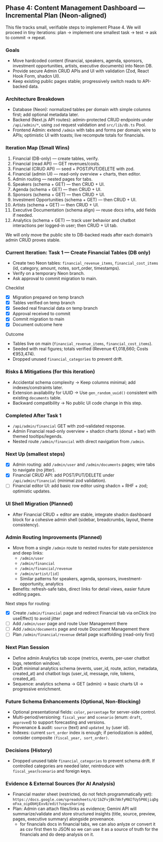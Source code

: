 ## Phase 4: Content Management Dashboard — Incremental Plan (Neon-aligned)

This file tracks small, verifiable steps to implement Phase 4. We will proceed in tiny iterations: plan → implement one smallest task → test → ask to commit → repeat.

### Goals

- Move hardcoded content (financial, speakers, agenda, sponsors, investment opportunities, artists, executive documents) into Neon DB.
- Provide secure Admin CRUD APIs and UI with validation (Zod, React Hook Form, shadcn UI).
- Keep existing public pages stable; progressively switch reads to API-backed data.

### Architecture Breakdown

- Database (Neon): normalized tables per domain with simple columns first; add optional metadata later.
- Backend (Next.js API routes): admin-protected CRUD endpoints under `/api/admin/*`, using `zod` request validation and `src/lib/db.ts` Pool.
- Frontend Admin: extend `/admin` with tabs and forms per domain; wire to APIs; optimistic UI with toasts; live recompute totals for financials.

### Iteration Map (Small Wins)

1. Financial (DB-only) — create tables, verify.
2. Financial (read API) — GET revenues/costs.
3. Financial (CRUD API) — seed + POST/PUT/DELETE with zod.
4. Financial (admin UI) — read-only overview + charts, then editor.
5. Admin routing — nested pages for tabs.
6. Speakers (schema + GET) — then CRUD + UI.
7. Agenda (schema + GET) — then CRUD + UI.
8. Sponsors (schema + GET) — then CRUD + UI.
9. Investment Opportunities (schema + GET) — then CRUD + UI.
10. Artists (schema + GET) — then CRUD + UI.
11. Executive Documentation (schema align) — reuse docs infra, add fields if needed.
12. Analytics (schema + GET) — track user behavior and chatbot interactions per logged-in user; then CRUD + UI tab.

We will only move the public site to DB-backed reads after each domain’s admin CRUD proves stable.

### Current Iteration: Task 1 — Create Financial Tables (DB only)

- Create two Neon tables: `financial_revenue_items`, `financial_cost_items` (id, category, amount, notes, sort_order, timestamps).
- Verify on a temporary Neon branch.
- Ask approval to commit migration to main.

Checklist

- [x] Migration prepared on temp branch
- [x] Tables verified on temp branch
- [x] Seeded real financial data on temp branch
- [x] Approval received to commit
- [x] Commit migration to main
- [x] Document outcome here

Outcome

- Tables live on main (`financial_revenue_items`, `financial_cost_items`).
- Seeded with real figures; totals verified (Revenue €1,018,660; Costs €953,474).
- Dropped unused `financial_categories` to prevent drift.

### Risks & Mitigations (for this iteration)

- Accidental schema complexity → Keep columns minimal; add indexes/constraints later.
- Extension availability for UUID → Use `gen_random_uuid()` consistent with existing `documents` table.
- Backward compatibility → No public UI code change in this step.

### Completed After Task 1

- `/api/admin/financial` GET with zod-validated response.
- Admin Financial read-only overview + shadcn charts (donut + bar) with themed tooltips/legends.
- Nested route `/admin/financial` with direct navigation from `/admin`.

### Next Up (smallest steps)

- [x] Admin routing: add `/admin/user` and `/admin/documents` pages; wire tabs to navigate (no jitter).
- [x] Financial CRUD API: add POST/PUT/DELETE under `/api/admin/financial` (minimal zod validation).
- [ ] Financial editor UI: add basic row editor using shadcn + RHF + zod; optimistic updates.

### UI Shell Migration (Planned)

- After Financial CRUD + editor are stable, integrate shadcn dashboard block for a cohesive admin shell (sidebar, breadcrumbs, layout, theme consistency).

### Admin Routing Improvements (Planned)

- Move from a single `/admin` route to nested routes for state persistence and deep links:
  - `/admin/user`
  - `/admin/financial`
  - `/admin/financial/revenue`
  - `/admin/artist/[id]`
  - Similar patterns for speakers, agenda, sponsors, investment-opportunity, analytics
- Benefits: refresh-safe tabs, direct links for detail views, easier future editing pages.

Next steps for routing:

- [x] Create `/admin/financial` page and redirect Financial tab via onClick (no useEffect) to avoid jitter
- [ ] Add `/admin/user` page and route User Management there
- [ ] Add `/admin/documents` page and route Document Management there
- [ ] Plan `/admin/financial/revenue` detail page scaffolding (read-only first)

### Next Plan Session

- Define admin Analytics tab scope (metrics, events, per-user chatbot logs, retention window).
- Draft minimal analytics schema (events, user_id, route, action, metadata, created_at) and chatbot logs (user_id, message, role, tokens, created_at).
- Sequence: analytics schema → GET (admin) → basic charts UI → progressive enrichment.

### Future Schema Enhancements (Optional, Non-Blocking)

- Optional presentational fields: `color`, `percentage` for server-side control.
- Multi-period/versioning: `fiscal_year` and `scenario` (enum: `draft`, `approved`) to support forecasting and versions.
- Provenance & audit: `source` (text) and `updated_by` (user id).
- Indexes: current `sort_order` index is enough; if periodization is added, consider composite `(fiscal_year, sort_order)`.

### Decisions (History)

- Dropped unused table `financial_categories` to prevent schema drift. If controlled categories are needed later, reintroduce with `fiscal_year`/`scenario` and foreign keys.

### Evidence & External Sources (for AI Analysis)

- Financial master sheet (restricted, do not fetch programmatically yet): `https://docs.google.com/spreadsheets/d/1bZFvjBk7AkfyMAIfUy5P0EjiqDgoFxa_oipObHjExv8/edit?usp=sharing`
- Plan: Admin can attach files/links as evidence; Gemini API will summarize/validate and store structured insights (title, source, preview, pages, executive summary) alongside provenance.
  - for financials docs in financial tabs, we can also anlyze or convert it as csv first then to JSON so we can use it as a source of truth for the financials and do deep analysis on it.

